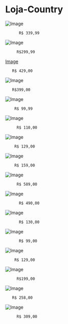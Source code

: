 # Loja-Country

![Image](https://user-images.githubusercontent.com/115032393/205971631-9d6b79d3-4223-4d67-a1ce-0330208f9992.png)


          R$ 339,99







![Image](https://user-images.githubusercontent.com/115032393/205971764-0acf4f21-0744-4d1b-8330-e31bc4b7432b.png)

         R$299,99



[Image](https://user-images.githubusercontent.com/115032393/205972962-e192f4b6-1ffa-4303-b38f-b633c1ba45d5.png)

       R$ 429,00










![Image](https://user-images.githubusercontent.com/115032393/205973104-b6a2c75b-39ab-4f0d-b524-b6a30251b4a4.png)


       R$399,00



![Image](https://user-images.githubusercontent.com/115032393/205974057-205d7dda-481e-43e4-9534-6722c1638263.png)

        R$ 99,99


![Image](https://user-images.githubusercontent.com/115032393/205974497-44769b9e-b0c6-4b80-bfa4-c12e01606ea2.png)

         R$ 110,00


![Image](https://user-images.githubusercontent.com/115032393/205974899-ca4ed28d-31fe-41d7-8187-d47a54141415.png)

        R$ 129,00



![Image](https://user-images.githubusercontent.com/115032393/205974966-95421545-d597-403a-bd45-e3997cd391e1.png)

        R$ 159,00


![Image](https://user-images.githubusercontent.com/115032393/205975712-c39c04e0-0408-4c08-b883-caff77d8bc64.png)

         R$ 589,00



![Image](https://user-images.githubusercontent.com/115032393/205975888-914d959d-0294-41ba-92d1-28aaf55380ea.png)
  
          R$ 490,00


![Image](https://user-images.githubusercontent.com/115032393/205976060-4432eedf-e158-4d24-b5f0-9f2103fdc2ee.png)

          R$ 130,00


![Image](https://user-images.githubusercontent.com/115032393/205976186-83fbddef-8374-417d-b5d5-b11496ccf2f1.png)


          R$ 99,00


![Image](https://user-images.githubusercontent.com/115032393/205996337-36faf866-eb38-455e-adcd-0a656f249787.png)

        R$ 129,00




![Image](https://user-images.githubusercontent.com/115032393/205996537-dd09d0d7-0693-4309-af0a-29fd6ce0b505.png)

         R$199,00




![Image](https://user-images.githubusercontent.com/115032393/205996794-b281dae2-1663-4ebc-9f30-d11ecd99bf05.png)

       R$ 258,00





![Image](https://user-images.githubusercontent.com/115032393/205996919-d5255381-ef97-41b4-8d9a-1a5cd4d68e5a.png)

         R$ 309,00
